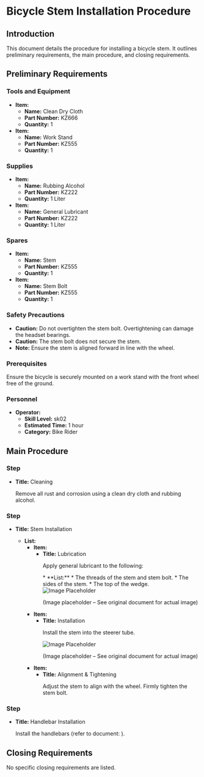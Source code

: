 # Bicycle Stem Installation Procedure

## Introduction

<p>This document details the procedure for installing a bicycle stem. It outlines preliminary requirements, the main procedure, and closing requirements.</p>

## Preliminary Requirements

### Tools and Equipment

*   **Item:**
    *   **Name:** Clean Dry Cloth
    *   **Part Number:** KZ666
    *   **Quantity:** 1
*   **Item:**
    *   **Name:** Work Stand
    *   **Part Number:** KZ555
    *   **Quantity:** 1

### Supplies

*   **Item:**
    *   **Name:** Rubbing Alcohol
    *   **Part Number:** KZ222
    *   **Quantity:** 1 Liter
*   **Item:**
    *   **Name:** General Lubricant
    *   **Part Number:** KZ222
    *   **Quantity:** 1 Liter

### Spares

*   **Item:**
    *   **Name:** Stem
    *   **Part Number:** KZ555
    *   **Quantity:** 1
*   **Item:**
    *   **Name:** Stem Bolt
    *   **Part Number:** KZ555
    *   **Quantity:** 1

### Safety Precautions

*   **Caution:** Do not overtighten the stem bolt. Overtightening can damage the headset bearings.
*   **Caution:** The stem bolt does not secure the stem.
*   **Note:** Ensure the stem is aligned forward in line with the wheel.

### Prerequisites

<p>Ensure the bicycle is securely mounted on a work stand with the front wheel free of the ground.</p>

### Personnel

*   **Operator:**
    *   **Skill Level:** sk02
    *   **Estimated Time:** 1 hour
    *   **Category:** Bike Rider

## Main Procedure

### Step

*   **Title:** Cleaning
    <p>Remove all rust and corrosion using a clean dry cloth and rubbing alcohol.</p>

### Step

*   **Title:** Stem Installation

    *   **List:**
        *   **Item:**
            *   **Title:** Lubrication
                <p>Apply general lubricant to the following:</p>
                *   **List:**
                    *   The threads of the stem and stem bolt.
                    *   The sides of the stem.
                    *   The top of the wedge.
                <img src="data:image/png;base64,iVBORw0KGgoAAAANSUhEUgAAAAEAAAABCAQAAAC1HAwCAAAAC0lEQVR42mNkYAAAAAYAAj/U0AAAAASUVORK5CYII=" alt="Image Placeholder">
                <p>(Image placeholder – See original document for actual image)</p>
        *   **Item:**
            *   **Title:** Installation
                <p>Install the stem into the steerer tube.</p>
                <img src="data:image/png;base64,iVBORw0KGgoAAAANSUhEUgAAAAEAAAABCAQAAAC1HAwCAAAAC0lEQVR42mNkYAAAAAYAAj/U0AAAAASUVORK5CYII=" alt="Image Placeholder">
                <p>(Image placeholder – See original document for actual image)</p>
        *   **Item:**
            *   **Title:** Alignment &amp; Tightening
                <p>Adjust the stem to align with the wheel. Firmly tighten the stem bolt.</p>

### Step

*   **Title:** Handlebar Installation
    <p>Install the handlebars (refer to document: <xref href="data:text/plain;base64,S1000DBIKEAAA DA220000AA720A" />).</p>

## Closing Requirements

<p>No specific closing requirements are listed.</p>